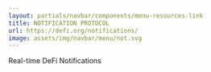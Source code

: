 ```yaml
---
layout: partials/navbar/components/menu-resources-link
title: NOTIFICATION PROTOCOL
url: https://defi.org/notifications/
image: assets/img/navbar/menu/not.svg
---
```


Real-time DeFi Notifications
